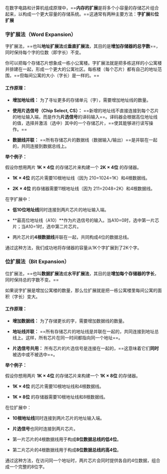 在数字电路和计算机组成原理中，==**内存的扩展**是将多个小容量的存储芯片组合起来，以构成一个更大容量的存储系统。==这通常有两种主要方法：**字扩展**和**位扩展**



### 字扩展法（Word Expansion）

字扩展法，==也叫**地址扩展法**或**垂直扩展法**，其目的是**增加存储器的总字数**==，同时保持每个字的位数（即字长）不变。

你可以把每个存储芯片想象成一栋小公寓楼。字扩展法就是把多栋这样的小公寓楼并排建在一起，形成一个更大的公寓社区。每栋楼（每个芯片）都有自己的地址范围，==但每间公寓的大小（字长）是一样的。==

#### 工作原理：

- **增加地址线：** 为了寻址更多的存储单元（字），需要增加地址线的数量。
    
- **使用片选信号（Chip Select, CS）：** ==新增的地址线不直接连接到每个芯片的地址输入端，而是作为**片选信号**的译码输入==。译码器会根据高位地址线的值，选择并激活（选中）其中的一个存储芯片，==使其能够进行读写操作。==
    
- **数据线并联：** ==所有存储芯片的数据线（数据输入/输出）==是并联在一起的，共同连接到数据总线上。

**举个例子：**

假设你想用两片 **1K × 4位** 的存储芯片来构建一个 **2K × 4位** 的存储器。

- **1K × 4位** 的芯片需要10根地址线（因为 210=1024=1K）和4根数据线。
    
- **2K × 4位** 的存储器需要11根地址线（因为 211=2048=2K）和4根数据线。
    

在字扩展中：

- **低10位地址线**同时连接到两片芯片的地址输入端。
    
- **最高位地址线（A10）**作为片选信号的输入。当A10=0时，选中第一片芯片；当A10=1时，选中第二片芯片。
    
- 两片芯片的**4根数据线**并联在一起，共同构成4位的数据总线。
    

通过这种方法，我们成功地将存储器的容量从1K个字扩展到了2K个字。


### 位扩展法（Bit Expansion）

位扩展法，==也叫**数据扩展法**或**水平扩展法**，其目的是**增加每个存储器的字长**，同时保持总的字数不变。==

如果说字扩展是增加公寓楼的数量，那么位扩展就是把一栋公寓楼里每间公寓的面积（字长）变大。

#### 工作原理：

- **增加数据线：** 为了存储更长的字，需要增加数据线的数量。
    
- **地址线并联：** ==所有存储芯片的地址线是并联在一起的，共同连接到地址总线上。这样，所有芯片在同一时间都指向同一个地址==。
    
- **片选信号共用：** 所有芯片的片选信号是连接在一起的，==这意味着它们**同时**被选中或不被选中==。
    

**举个例子：**

假设你想用两片 **1K × 4位** 的存储芯片来构建一个 **1K × 8位** 的存储器。

- **1K × 4位** 的芯片需要10根地址线和4根数据线。
    
- **1K × 8位** 的存储器需要10根地址线和8根数据线。
    

在位扩展中：

- **10根地址线**同时连接到两片芯片的地址输入端。
    
- **片选信号**也同时连接到两片芯片。
    
- 第一片芯片的4根数据线用于构成**8位数据总线的低4位**。
    
- 第二片芯片的4根数据线用于构成**8位数据总线的高4位**。
    

通过这种方法，在访问同一个地址时，两片芯片会同时提供各自的4位数据，组合成一个完整的8位字。